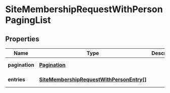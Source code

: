 # SiteMembershipRequestWithPersonPagingList

## Properties
Name | Type | Description | Notes
------------ | ------------- | ------------- | -------------
**pagination** | [**Pagination**](Pagination.md) |  | [default to null]
**entries** | [**SiteMembershipRequestWithPersonEntry[]**](SiteMembershipRequestWithPersonEntry.md) |  | [default to null]


